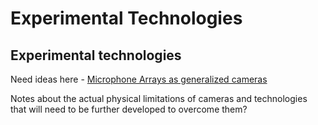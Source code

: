 # Experimental Technologies

## Experimental technologies

Need ideas here - [Microphone Arrays as generalized cameras](https://ieeexplore.ieee.org/document/4270343)

Notes about the actual physical limitations of cameras and technologies that will need to be further developed to overcome them?
